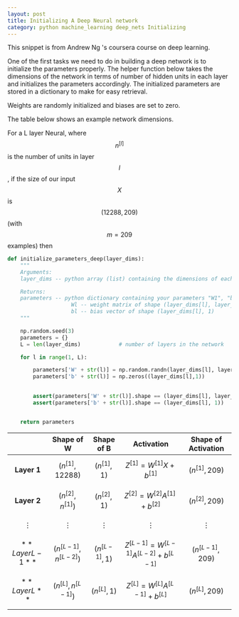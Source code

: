 ```yaml
---
layout: post
title: Initializing A Deep Neural network
category: python machine_learning deep_nets Initializing
---
```


This snippet is from Andrew Ng 's coursera course on deep learning.

One of the first tasks we need to do in building a deep network is to initialize the parameters properly. The helper function below takes the dimensions of the network in terms of number of hidden units in each layer and initializes the parameters accordingly. The initialized parameters are stored in a dictionary to make for easy retrieval.

Weights are randomly initialized and biases are set to zero.

The table below shows an example network dimensions.

For a L layer Neural, where $$n^{[l]}$$ is the number of units in layer $$l$$, if the size of our input $$X$$ is $$(12288, 209)$$ (with $$m=209$$ examples) then


 
```python
def initialize_parameters_deep(layer_dims):
    """
    Arguments:
    layer_dims -- python array (list) containing the dimensions of each layer in our network

    Returns:
    parameters -- python dictionary containing your parameters "W1", "b1", ..., "WL", "bL":
                    Wl -- weight matrix of shape (layer_dims[l], layer_dims[l-1])
                    bl -- bias vector of shape (layer_dims[l], 1)
    """

    np.random.seed(3)
    parameters = {}
    L = len(layer_dims)            # number of layers in the network

    for l in range(1, L):

        parameters['W' + str(l)] = np.random.randn(layer_dims[l], layer_dims[l-1])*0.01
        parameters['b' + str(l)] = np.zeros((layer_dims[l],1))
 

        assert(parameters['W' + str(l)].shape == (layer_dims[l], layer_dims[l-1]))
        assert(parameters['b' + str(l)].shape == (layer_dims[l], 1))


    return parameters
```

|           | **Shape of W** | **Shape of B** | **Activation** | **Shape of Activation**|
|:---------:|----------------|----------------|----------------|------------------------|
|**Layer 1** |$$(n^{[1]},12288)$$|$$(n^{[1]},1)$$|$$Z^{[1]} = W^{[1]}  X + b^{[1]} $$|$$(n^{[1]},209)$$|
|**Layer 2** |$$(n^{[2]}, n^{[1]})$$|$$(n^{[2]},1)$$|$$Z^{[2]} = W^{[2]} A^{[1]} + b^{[2]}$$|$$(n^{[2]}, 209)$$|
|$$\vdots$$|$$\vdots$$|$$\vdots$$|$$\vdots$$|$$\vdots$$|
|$$**Layer L-1**$$|$$(n^{[L-1]}, n^{[L-2]})$$|$$(n^{[L-1]}, 1)$$|$$Z^{[L-1]} =  W^{[L-1]} A^{[L-2]} + b^{[L-1]}$$|$$(n^{[L-1]}, 209)$$|
|$$**Layer L**$$|$$(n^{[L]}, n^{[L-1]})$$|$$(n^{[L]}, 1)$$|$$Z^{[L]} =  W^{[L]} A^{[L-1]} + b^{[L]}$$|$$(n^{[L]}, 209)$$|
       

